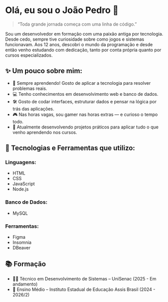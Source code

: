 # Olá, eu sou o João Pedro 👋
> “Toda grande jornada começa com uma linha de código.”

Sou um desenvolvedor em formação com uma paixão antiga por tecnologia. Desde cedo, sempre tive curiosidade sobre como jogos e sistemas funcionavam. Aos 12 anos, descobri o mundo da programação e desde então venho estudando com dedicação, tanto por conta própria quanto por cursos especializados.

## ✨ Um pouco sobre mim:
- 🌱 Sempre aprendendo! Gosto de aplicar a tecnologia para resolver problemas reais.
- 💻 Tenho conhecimentos em desenvolvimento web e banco de dados.
- 🛠️ Gosto de codar interfaces, estruturar dados e pensar na lógica por trás das aplicações.
- 🎮 Nas horas vagas, sou gamer nas horas extras — e curioso o tempo todo.
- 🚧 Atualmente desenvolvendo projetos práticos para aplicar tudo o que venho aprendendo nos cursos.


## 🧠 Tecnologias e Ferramentas que utilizo:

### Linguagens:
- HTML
- CSS
- JavaScript
- Node.js

### Banco de Dados:
- MySQL

### Ferramentas:
- Figma
- Insomnia
- DBeaver

## 📚 Formação
- 🧑‍🎓 Técnico em Desenvolvimento de Sistemas – UniSenac (2025 - Em andamento)
- 🏫 Ensino Médio – Instituto Estadual de Educação Assis Brasil (2024 - 2026/2)
